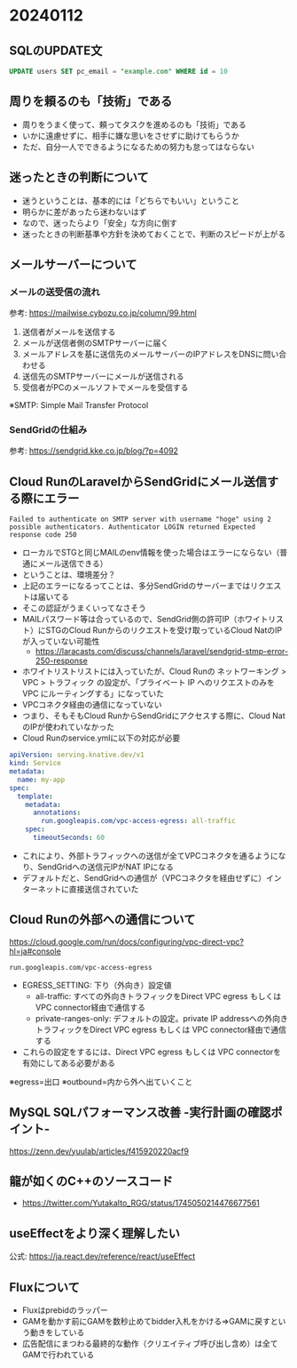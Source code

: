 # 20240112

## SQLのUPDATE文

```sql
UPDATE users SET pc_email = "example.com" WHERE id = 10
```

## 周りを頼るのも「技術」である

- 周りをうまく使って、頼ってタスクを進めるのも「技術」である
- いかに遠慮せずに、相手に嫌な思いをさせずに助けてもらうか
- ただ、自分一人でできるようになるための努力も怠ってはならない

## 迷ったときの判断について

- 迷うということは、基本的には「どちらでもいい」ということ
- 明らかに差があったら迷わないはず
- なので、迷ったらより「安全」な方向に倒す
- 迷ったときの判断基準や方針を決めておくことで、判断のスピードが上がる

## メールサーバーについて

### メールの送受信の流れ

参考: https://mailwise.cybozu.co.jp/column/99.html

1. 送信者がメールを送信する
2. メールが送信者側のSMTPサーバーに届く
3. メールアドレスを基に送信先のメールサーバーのIPアドレスをDNSに問い合わせる
4. 送信先のSMTPサーバーにメールが送信される
5. 受信者がPCのメールソフトでメールを受信する

※SMTP: Simple Mail Transfer Protocol

### SendGridの仕組み

参考: https://sendgrid.kke.co.jp/blog/?p=4092

## Cloud RunのLaravelからSendGridにメール送信する際にエラー

```
Failed to authenticate on SMTP server with username "hoge" using 2 possible authenticators. Authenticator LOGIN returned Expected response code 250 
```

- ローカルでSTGと同じMAILのenv情報を使った場合はエラーにならない（普通にメール送信できる）
- ということは、環境差分？
- 上記のエラーになるってことは、多分SendGridのサーバーまではリクエストは届いてる
- そこの認証がうまくいってなさそう
- MAILパスワード等は合っているので、SendGrid側の許可IP（ホワイトリスト）にSTGのCloud Runからのリクエストを受け取っているCloud NatのIPが入っていない可能性
    - https://laracasts.com/discuss/channels/laravel/sendgrid-stmp-error-250-response
- ホワイトリストリストには入っていたが、Cloud Runの ネットワーキング > VPC > トラフィック の設定が、「プライベート IP へのリクエストのみを VPC にルーティングする」になっていた
- VPCコネクタ経由の通信になっていない
- つまり、そもそもCloud RunからSendGridにアクセスする際に、Cloud NatのIPが使われていなかった
- Cloud Runのservice.ymlに以下の対応が必要

```yml
apiVersion: serving.knative.dev/v1
kind: Service
metadata:
  name: my-app
spec:
  template:
    metadata:
      annotations:
        run.googleapis.com/vpc-access-egress: all-traffic
    spec:
      timeoutSeconds: 60
```

- これにより、外部トラフィックへの送信が全てVPCコネクタを通るようになり、SendGridへの送信元IPがNAT IPになる
- デフォルトだと、SendGridへの通信が（VPCコネクタを経由せずに）インターネットに直接送信されていた

## Cloud Runの外部への通信について    

https://cloud.google.com/run/docs/configuring/vpc-direct-vpc?hl=ja#console

`run.googleapis.com/vpc-access-egress`

- EGRESS_SETTING: 下り（外向き）設定値
    - all-traffic: すべての外向きトラフィックをDirect VPC egress もしくは VPC connector経由で通信する
    - private-ranges-only: デフォルトの設定。private IP addressへの外向きトラフィックをDirect VPC egress もしくは VPC connector経由で通信する
- これらの設定をするには、Direct VPC egress もしくは VPC connectorを有効にしてある必要がある

※egress=出口
※outbound=内から外へ出ていくこと

## MySQL SQLパフォーマンス改善 -実行計画の確認ポイント-

https://zenn.dev/yuulab/articles/f415920220acf9

## 龍が如くのC++のソースコード

- https://twitter.com/YutakaIto_RGG/status/1745050214476677561

## useEffectをより深く理解したい

公式: https://ja.react.dev/reference/react/useEffect

## Fluxについて

- Fluxはprebidのラッパー
- GAMを動かす前にGAMを数秒止めてbidder入札をかける⇒GAMに戻すという動きをしている
- 広告配信にまつわる最終的な動作（クリエイティブ呼び出し含め）は全てGAMで行われている

